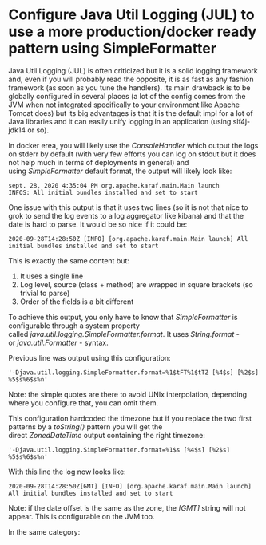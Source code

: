 # Configure Java Util Logging (JUL) to use a more production/docker ready pattern using SimpleFormatter
Java Util Logging (JUL) is often criticized but it is a solid logging framework and, even if you will probably read the opposite, it is as fast as any fashion framework (as soon as you tune the handlers). Its main drawback is to be globally configured in several places (a lot of the config comes from the JVM when not integrated specifically to your environment like Apache Tomcat does) but its big advantages is that it is the default impl for a lot of Java libraries and it can easily unify logging in an application (using slf4j-jdk14 or so).

In docker erea, you will likely use the _ConsoleHandler_ which output the logs on stderr by default (with very few efforts you can log on stdout but it does not help much in terms of deployments in general) and using _SimpleFormatter_ default format, the output will likely look like:

```null
sept. 28, 2020 4:35:04 PM org.apache.karaf.main.Main launch
INFOS: All initial bundles installed and set to start
```

One issue with this output is that it uses two lines (so it is not that nice to grok to send the log events to a log aggregator like kibana) and that the date is hard to parse. It would be so nice if it could be:

```null
2020-09-28T14:28:50Z [INFO] [org.apache.karaf.main.Main launch] All initial bundles installed and set to start
```

This is exactly the same content but:

1.  It uses a single line
2.  Log level, source (class + method) are wrapped in square brackets (so trivial to parse)
3.  Order of the fields is a bit different

To achieve this output, you only have to know that _SimpleFormatter_ is configurable through a system property called _java.util.logging.SimpleFormatter.format_. It uses _String.format_ - or _java.util.Formatter_ - syntax.

Previous line was output using this configuration:

```null
'-Djava.util.logging.SimpleFormatter.format=%1$tFT%1$tTZ [%4$s] [%2$s] %5$s%6$s%n'
```

Note: the simple quotes are there to avoid UNIx interpolation, depending where you configure that, you can omit them.

This configuration hardcoded the timezone but if you replace the two first patterns by a _toString()_ pattern you will get the direct _ZonedDateTime_ output containing the right timezone:

```null
'-Djava.util.logging.SimpleFormatter.format=%1$s [%4$s] [%2$s] %5$s%6$s%n'
```

With this line the log now looks like:

```null
2020-09-28T14:28:50Z[GMT] [INFO] [org.apache.karaf.main.Main launch] All initial bundles installed and set to start
```

Note: if the date offset is the same as the zone, the _\[GMT\]_ string will not appear. This is configurable on the JVM too.

In the same category: